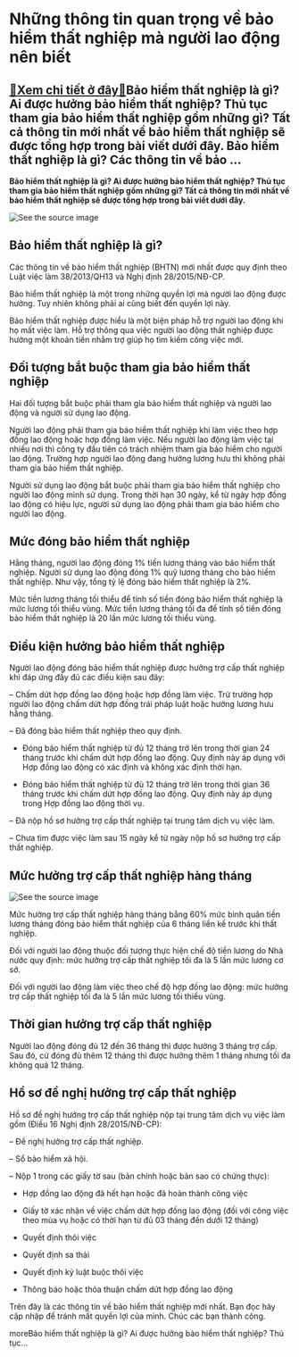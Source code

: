 Những thông tin quan trọng về bảo hiểm thất nghiệp mà người lao động nên biết
=============================================================================

[:gift:Xem chi tiết ở đây:gift:](https://hddtvn.com/nhung-thong-tin-quan-trong-ve-bao-hiem-that-nghiep-ma-nguoi-lao-dong-nen-biet/)Bảo hiểm thất nghiệp là gì? Ai được hưởng bảo hiểm thất nghiệp? Thủ tục tham gia bảo hiểm thất nghiệp gồm những gì? Tất cả thông tin mới nhất về bảo hiểm thất nghiệp sẽ được tổng hợp trong bài viết dưới đây. Bảo hiểm thất nghiệp là gì? Các thông tin về bảo …
------------------------------------------------------------------------------------------------------------------------------------------------------------------------------------------------------------------------------------------------------------------

**Bảo hiểm thất nghiệp là gì? Ai được hưởng bảo hiểm thất nghiệp? Thủ tục tham gia bảo hiểm thất nghiệp gồm những gì? Tất cả thông tin mới nhất về bảo hiểm thất nghiệp sẽ được tổng hợp trong bài viết dưới đây.**


![See the source image](https://hddtvn.com/wp-content/uploads/2021/01/bảo-hiểm-1.jpg)


Bảo hiểm thất nghiệp là gì?
---------------------------


Các thông tin về bảo hiểm thất nghiệp (BHTN) mới nhất được quy định theo Luật việc làm 38/2013/QH13 và Nghị định 28/2015/NĐ-CP.


Bảo hiểm thất nghiệp là một trong những quyền lợi mà người lao động được hưởng. Tuy nhiên không phải ai cũng biết đến quyền lợi này.


Bảo hiểm thất nghiệp được hiểu là một biện pháp hỗ trợ người lao động khi họ mất việc làm. Hỗ trợ thông qua việc người lao động thất nghiệp được hưởng một khoản tiền nhằm trợ giúp họ tìm kiếm công việc mới.


Đối tượng bắt buộc tham gia bảo hiểm thất nghiệp
------------------------------------------------


Hai đối tượng bắt buộc phải tham gia bảo hiểm thất nghiệp và người lao động và người sử dụng lao động.


Người lao động phải tham gia bảo hiểm thất nghiệp khi làm việc theo hợp đồng lao động hoặc hợp đồng làm việc. Nếu người lao động làm việc tại nhiều nơi thì công ty đầu tiên có trách nhiệm tham gia bảo hiểm cho người lao động. Trường hợp người lao động đang hưởng lương hưu thì không phải tham gia bảo hiểm thất nghiệp.


Người sử dụng lao động bắt buộc phải tham gia bảo hiểm thất nghiệp cho người lao động mình sử dụng. Trong thời hạn 30 ngày, kể từ ngày hợp đồng lao động có hiệu lực, người sử dụng lao động phải tham gia bảo hiểm cho người lao động.


Mức đóng bảo hiểm thất nghiệp
-----------------------------


Hằng tháng, người lao động đóng 1% tiền lương tháng vào bảo hiểm thất nghiệp. Người sử dụng lao động đóng 1% quỹ lương tháng cho bảo hiểm thất nghiệp. Như vậy, tổng tỷ lệ đóng bảo hiểm thất nghiệp là 2%.


Mức tiền lương tháng tối thiểu để tính số tiền đóng bảo hiểm thất nghiệp là mức lương tối thiểu vùng. Mức tiền lương tháng tối đa để tính số tiền đóng bảo hiểm thất nghiệp là 20 lần mức lương tối thiểu vùng.


Điều kiện hưởng bảo hiểm thất nghiệp
------------------------------------


Người lao động đóng bảo hiểm thất nghiệp được hưởng trợ cấp thất nghiệp khi đáp ứng đầy đủ các điều kiện sau đây:


– Chấm dứt hợp đồng lao động hoặc hợp đồng làm việc. Trừ trường hợp người lao động chấm dứt hợp đồng trái pháp luật hoặc hưởng lương hưu hằng tháng.


– Đã đóng bảo hiểm thất nghiệp theo quy định.


+ Đóng bảo hiểm thất nghiệp từ đủ 12 tháng trở lên trong thời gian 24 tháng trước khi chấm dứt hợp đồng lao động. Quy định này áp dụng với Hợp đồng lao động có xác định và không xác định thời hạn.


+ Đóng bảo hiểm thất nghiệp từ đủ 12 tháng trở lên trong thời gian 36 tháng trước khi chấm dứt hợp đồng lao động. Quy định này áp dụng trong Hợp đồng lao động thời vụ.


– Đã nộp hồ sơ hưởng trợ cấp thất nghiệp tại trung tâm dịch vụ việc làm.


– Chưa tìm được việc làm sau 15 ngày kể từ ngày nộp hồ sơ hưởng trợ cấp thất nghiệp.


Mức hưởng trợ cấp thất nghiệp hàng tháng
----------------------------------------


![See the source image](https://hddtvn.com/wp-content/uploads/2021/01/bao-hien-that-nghiep.jpg)


Mức hưởng trợ cấp thất nghiệp hàng tháng bằng 60% mức bình quân tiền lương tháng đóng bảo hiểm thất nghiệp của 6 tháng liền kề trước khi thất nghiệp.


Đối với người lao động thuộc đối tượng thực hiện chế độ tiền lương do Nhà nước quy định: mức hưởng trợ cấp thất nghiệp tối đa là 5 lần mức lương cơ sở.


Đối với người lao động làm việc theo chế độ hợp đồng lao động: mức hưởng trợ cấp thất nghiệp tối đa là 5 lần mức lương tối thiểu vùng.


Thời gian hưởng trợ cấp thất nghiệp
-----------------------------------


Người lao động đóng đủ 12 đến 36 tháng thì được hưởng 3 tháng trợ cấp. Sau đó, cứ đóng đủ thêm 12 tháng thì được hưởng thêm 1 tháng nhưng tối đa không quá 12 tháng.


Hồ sơ đề nghị hưởng trợ cấp thất nghiệp
---------------------------------------


Hồ sơ đề nghị hưởng trợ cấp thất nghiệp nộp tại trung tâm dịch vụ việc làm gồm (Điều 16 Nghị định 28/2015/NĐ-CP):


– Đề nghị hưởng trợ cấp thất nghiệp.


– Sổ bảo hiểm xã hội.


– Nộp 1 trong các giấy tờ sau (bản chính hoặc bản sao có chứng thực):


+ Hợp đồng lao động đã hết hạn hoặc đã hoàn thành công việc


+ Giấy tờ xác nhận về việc chấm dứt hợp đồng lao động (đối với công việc theo mùa vụ hoặc có thời hạn từ đủ 03 tháng đến dưới 12 tháng)


+ Quyết định thôi việc


+ Quyết định sa thải


+ Quyết định kỷ luật buộc thôi việc


+ Thông báo hoặc thỏa thuận chấm dứt hợp đồng lao động


Trên đây là các thông tin về bảo hiểm thất nghiệp mới nhất. Bạn đọc hãy cập nhập để tránh mất quyền lợi của mình. Chúc các bạn thành công.


moreBảo hiểm thất nghiệp là gì? Ai được hưởng bảo hiểm thất nghiệp? Thủ tục…

